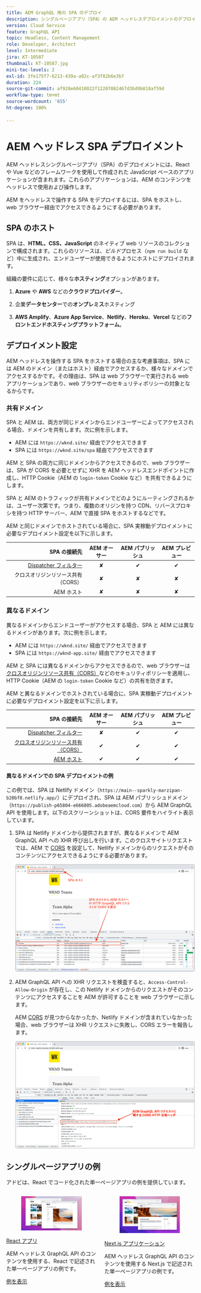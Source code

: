 ```yaml
---
title: AEM GraphQL 用の SPA のデプロイ
description: シングルページアプリ（SPA）の AEM ヘッドレスデプロイメントのデプロイメントに関する考慮事項について説明します。
version: Cloud Service
feature: GraphQL API
topic: Headless, Content Management
role: Developer, Architect
level: Intermediate
jira: KT-10587
thumbnail: KT-10587.jpg
mini-toc-levels: 2
exl-id: 3fe175f7-6213-439a-a02c-af3f82b6e3b7
duration: 224
source-git-commit: af928e60410022f12207082467d3bd9b818af59d
workflow-type: tm+mt
source-wordcount: '655'
ht-degree: 100%

---
```


# AEM ヘッドレス SPA デプロイメント

AEM ヘッドレスシングルページアプリ（SPA）のデプロイメントには、React や Vue などのフレームワークを使用して作成された JavaScript ベースのアプリケーションが含まれます。これらのアプリケーションは、AEM のコンテンツをヘッドレスで使用および操作します。

AEM をヘッドレスで操作する SPA をデプロイするには、SPA をホストし、web ブラウザー経由でアクセスできるようにする必要があります。

## SPA のホスト

SPA は、**HTML、CSS、JavaScript** のネイティブ web リソースのコレクションで構成されます。これらのリソースは、_ビルド_&#x200B;プロセス（`npm run build` など）中に生成され、エンドユーザーが使用できるようにホストにデプロイされます。

組織の要件に応じて、様々な&#x200B;**ホスティング**&#x200B;オプションがあります。

1. **Azure** や **AWS** などの&#x200B;**クラウドプロバイダー**。

2. 企業&#x200B;**データセンター**&#x200B;での&#x200B;**オンプレミス**&#x200B;ホスティング

3. **AWS Amplify**、**Azure App Service**、**Netlify**、**Heroku**、**Vercel** などの&#x200B;**フロントエンドホスティングプラットフォーム**。

## デプロイメント設定

AEM ヘッドレスを操作する SPA をホストする場合の主な考慮事項は、SPA には AEM のドメイン（またはホスト）経由でアクセスするか、様々なドメインでアクセスするかです。その理由は、SPA は web ブラウザーで実行される web アプリケーションであり、web ブラウザーのセキュリティポリシーの対象となるからです。

### 共有ドメイン

SPA と AEM は、両方が同じドメインからエンドユーザーによってアクセスされる場合、ドメインを共有します。次に例を示します。

+ AEM には `https://wknd.site/` 経由でアクセスできます
+ SPA には `https://wknd.site/spa` 経由でアクセスできます

AEM と SPA の両方に同じドメインからアクセスできるので、web ブラウザーは、SPA が CORS を必要とせずに XHR を AEM ヘッドレスエンドポイントに作成し、HTTP Cookie（AEM の `login-token` Cookie など）を共有できるようにします。

SPA と AEM のトラフィックが共有ドメインでどのようにルーティングされるかは、ユーザー次第です。つまり、複数のオリジンを持つ CDN、リバースプロキシを持つ HTTP サーバー、AEM で直接 SPA をホストするなどです。

AEM と同じドメインでホストされている場合に、SPA 実稼動デプロイメントに必要なデプロイメント設定を以下に示します。

| SPA の接続先 | AEM オーサー | AEM パブリッシュ | AEM プレビュー |
|---------------------------------------------------:|:----------:|:-----------:|:-----------:|
| [Dispatcher フィルター](./configurations/dispatcher-filters.md) | ✘ | ✔ | ✔ |
| クロスオリジンリソース共有（CORS） | ✘ | ✘ | ✘ |
| AEM ホスト | ✘ | ✘ | ✘ |

### 異なるドメイン

異なるドメインからエンドユーザーがアクセスする場合、SPA と AEM には異なるドメインがあります。次に例を示します。

+ AEM には `https://wknd.site/` 経由でアクセスできます
+ SPA には `https://wknd-app.site/` 経由でアクセスできます

AEM と SPA には異なるドメインからアクセスできるので、web ブラウザーは[クロスオリジンリソース共有（CORS）](./configurations/cors.md)などのセキュリティポリシーを適用し、HTTP Cookie（AEM の `login-token` Cookie など）の共有を防ぎます。

AEM と異なるドメインでホストされている場合に、SPA 実稼動デプロイメントに必要なデプロイメント設定を以下に示します。

| SPA の接続先 | AEM オーサー | AEM パブリッシュ | AEM プレビュー |
|---------------------------------------------------:|:----------:|:-----------:|:-----------:|
| [Dispatcher フィルター](./configurations/dispatcher-filters.md) | ✘ | ✔ | ✔ |
| [クロスオリジンリソース共有（CORS）](./configurations/cors.md) | ✔ | ✔ | ✔ |
| [AEM ホスト](./configurations/aem-hosts.md) | ✔ | ✔ | ✔ |

#### 異なるドメインでの SPA デプロイメントの例

この例では、SPA は Netlify ドメイン（`https://main--sparkly-marzipan-b20bf8.netlify.app/`）にデプロイされ、SPA は AEM パブリッシュドメイン（`https://publish-p65804-e666805.adobeaemcloud.com`）から AEM GraphQL API を使用します。以下のスクリーンショットは、CORS 要件をハイライト表示しています。

1. SPA は Netlify ドメインから提供されますが、異なるドメインで AEM GraphQL API への XHR 呼び出しを行います。このクロスサイトリクエストでは、AEM で [CORS](./configurations/cors.md) を設定して、Netlify ドメインからのリクエストがそのコンテンツにアクセスできるようにする必要があります。

   ![SPA および AEM ホストから提供される SPA リクエスト](assets/spa/cors-requirement.png)

2. AEM GraphQL API への XHR リクエストを検査すると、`Access-Control-Allow-Origin` が存在し、この Netlify ドメインからのリクエストがそのコンテンツにアクセスすることを AEM が許可することを web ブラウザーに示します。

   AEM [CORS](./configurations/cors.md) が見つからなかったか、Netlify ドメインが含まれていなかった場合、web ブラウザーは XHR リクエストに失敗し、CORS エラーを報告します。

   ![CORS 応答ヘッダー AEM GraphQL API](assets/spa/cors-response-headers.png)

## シングルページアプリの例

アドビは、React でコード化された単一ページアプリの例を提供しています。

<div class="columns is-multiline">
<!-- React app -->
<div class="column is-half-tablet is-half-desktop is-one-third-widescreen" aria-label="React app" tabindex="0">
   <div class="card">
       <div class="card-image">
           <figure class="image is-16by9">
               <a href="../example-apps/react-app.md" title="React アプリ" tabindex="-1">
                   <img class="is-bordered-r-small" src="../example-apps/assets/react-app/react-app-card.png" alt="React アプリ">
               </a>
           </figure>
       </div>
       <div class="card-content is-padded-small">
           <div class="content">
               <p class="headline is-size-6 has-text-weight-bold"><a href="../example-apps/react-app.md" title="React アプリ">React アプリ</a></p>
               <p class="is-size-6">AEM ヘッドレス GraphQL API のコンテンツを使用する、React で記述された単一ページアプリの例です。</p>
               <a href="../example-apps/react-app.md" class="spectrum-Button spectrum-Button--outline spectrum-Button--primary spectrum-Button--sizeM">
 <span class="spectrum-Button-label has-no-wrap has-text-weight-bold">例を表示</span>
 </a>
           </div>
       </div>
   </div>
</div>
<!-- Next.js app -->
<div class="column is-half-tablet is-half-desktop is-one-third-widescreen" aria-label="Next.js app" tabindex="0">
   <div class="card">
       <div class="card-image">
           <figure class="image is-16by9">
               <a href="../example-apps/next-js.md" title="Next.js アプリケーション" tabindex="-1">
                   <img class="is-bordered-r-small" src="../example-apps/assets/next-js/next-js-card.png" alt="Next.js アプリケーション">
               </a>
           </figure>
       </div>
       <div class="card-content is-padded-small">
           <div class="content">
               <p class="headline is-size-6 has-text-weight-bold"><a href="../example-apps/next-js.md" title="Next.js アプリケーション">Next.js アプリケーション</a></p>
               <p class="is-size-6">AEM ヘッドレス GraphQL API のコンテンツを使用する Next.js で記述された単一ページアプリの例です。</p>
               <a href="../example-apps/next-js.md" class="spectrum-Button spectrum-Button--outline spectrum-Button--primary spectrum-Button--sizeM">
 <span class="spectrum-Button-label has-no-wrap has-text-weight-bold">例を表示</span>
 </a>
           </div>
       </div>
   </div>
</div>
</div>
